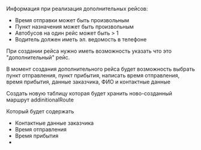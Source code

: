 Информация при реализация дополнительных рейсов:
- Время отправки может быть произвольным
- Пункт назначения может быть произвольным
- Автобусов на один рейс может быть > 1
- Водитель должен иметь эл. ведомость в телефоне

При создании рейса нужно иметь возможность указать что это "дополнительный" рейс.

В момент создания дополнительного рейса будет возможность выбрать пункт отправления, пункт прибытия, написать время отправления, время прибытия, данные заказчика, ФИО и контактные данные

Создать новую таблицу которая будет хранить ново-созданный маршрут
addinitionalRoute

Который будет содержать
- Контактные данные заказчика
- Время отправления
- Время прибытия
- 



